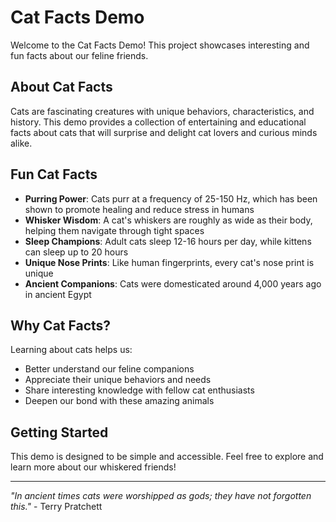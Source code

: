 # Cat Facts Demo

Welcome to the Cat Facts Demo! This project showcases interesting and fun facts about our feline friends.

## About Cat Facts

Cats are fascinating creatures with unique behaviors, characteristics, and history. This demo provides a collection of entertaining and educational facts about cats that will surprise and delight cat lovers and curious minds alike.

## Fun Cat Facts

- **Purring Power**: Cats purr at a frequency of 25-150 Hz, which has been shown to promote healing and reduce stress in humans
- **Whisker Wisdom**: A cat's whiskers are roughly as wide as their body, helping them navigate through tight spaces
- **Sleep Champions**: Adult cats sleep 12-16 hours per day, while kittens can sleep up to 20 hours
- **Unique Nose Prints**: Like human fingerprints, every cat's nose print is unique
- **Ancient Companions**: Cats were domesticated around 4,000 years ago in ancient Egypt

## Why Cat Facts?

Learning about cats helps us:
- Better understand our feline companions
- Appreciate their unique behaviors and needs
- Share interesting knowledge with fellow cat enthusiasts
- Deepen our bond with these amazing animals

## Getting Started

This demo is designed to be simple and accessible. Feel free to explore and learn more about our whiskered friends!

---

*"In ancient times cats were worshipped as gods; they have not forgotten this."* - Terry Pratchett
